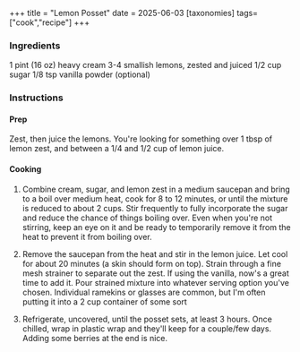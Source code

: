 +++
title = "Lemon Posset"
date = 2025-06-03
[taxonomies]
tags=["cook","recipe"]
+++

### Ingredients
1 pint (16 oz) heavy cream
3-4 smallish lemons, zested and juiced
1/2 cup sugar
1/8 tsp vanilla powder (optional)

### Instructions

#### Prep
Zest, then juice the lemons. You're looking for something over 1 tbsp of lemon zest, and between a 1/4 and 1/2 cup of lemon juice.

#### Cooking
1. Combine cream, sugar, and lemon zest in a medium saucepan and bring to a boil over medium heat, cook for 8 to 12 minutes, or until the mixture is reduced to about 2 cups. Stir frequently to fully incorporate the sugar and reduce the chance of things boiling over. Even when you're not stirring, keep an eye on it and be ready to temporarily remove it from the heat to prevent it from boiling over.

2. Remove the saucepan from the heat and stir in the lemon juice. Let cool for about 20 minutes (a skin should form on top). Strain through a fine mesh strainer to separate out the zest. If using the vanilla, now's a great time to add it. Pour strained mixture into whatever serving option you've chosen. Individual ramekins or glasses are common, but I'm often putting it into a 2 cup container of some sort

3. Refrigerate, uncovered, until the posset sets, at least 3 hours. Once chilled, wrap in plastic wrap and they'll keep for a couple/few days. Adding some berries at the end is nice.
